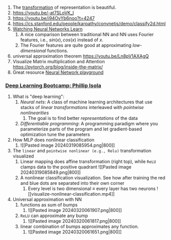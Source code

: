1. The [transformation](https://youtu.be/-at7SLoVK_I?t=386) of representation is beautiful. 
2. https://youtu.be/-at7SLoVK_I 
3. https://youtu.be/i94OvYb6noo?t=4247
4. https://cs.stanford.edu/people/karpathy/convnetjs/demo/classify2d.html
6. [Watching Neural Networks Learn](https://www.youtube.com/@EmergentGarden)
	1. A nice comparison between traditional NN and NN uses Fourier features, i.e., $sin(x), cos(x)$ instead of $x$.
	2. The Fourier features are quite good at approximating *low-dimensional* functions.
7. universal approximation theorem https://youtu.be/Ln8pV1AXAgQ
8. Visualize Matrix multiplication and Attention https://pytorch.org/blog/inside-the-matrix/
9. Great resource [Neural Network playground](https://playground.tensorflow.org/)
### [Deep Learning Bootcamp: Phillip Isola](https://youtu.be/UEJqxSVtfY0)
1. What is "deep learning":
	1. *Neural nets*: A class of machine learning architectures that use stacks of *linear transformations* interleaved with *pointwise nonlinearities*
		1. The goal is to find better *representations* of the data
	2. *Differentiable programming*: A programming paradigm where you parameterize parts of the program and let gradient-based optimization tune the parameters
2. How MLP does nonlinear classification
	1. ![[Pasted image 20240319085954.png|800]]
3. The `linear` and `pointwise nonlinear (e.g., Relu)` transformation visualized
	1. Linear mapping does affine transformation (right top), while `ReLU` clamps data to the positive quadrant ![[Pasted image 20240319085849.png|800]]
	2. A nonlinear classification visualization. See how after training the red and blue dots are separated into their own corner 
		1. Every level is two dimensional $\equiv$ every layer has two neurons ![[visualize-nonlinear-classification.mp4]]
4. Universal approximation with NN
	1. functions as sum of bumps
		1. ![[Pasted image 20240320061907.png|800]]
	2. `ReLU` can approximate any bump
		1. ![[Pasted image 20240320061817.png|800]]
	3. linear combination of bumps approximates any function.
		1. ![[Pasted image 20240320061651.png|800]]